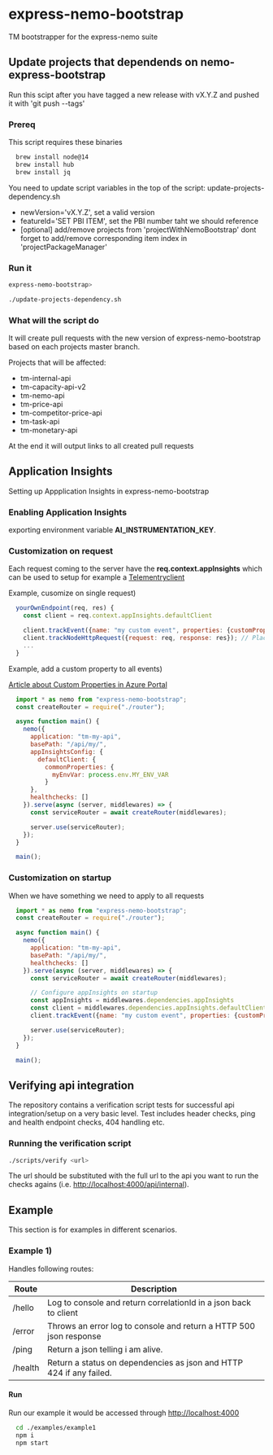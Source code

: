 # express-nemo-bootstrap

TM bootstrapper for the express-nemo suite

## Update projects that dependends on nemo-express-bootstrap

Run this scipt after you have tagged a new release with vX.Y.Z and pushed it with 'git push --tags'

### Prereq

This script requires these binaries

````bash
  brew install node@14
  brew install hub
  brew install jq
````

You need to update script variables in the top of the script: update-projects-dependency.sh

* newVersion='vX.Y.Z', set a valid version
* featureId='SET PBI ITEM', set the PBI number taht we should reference
* [optional] add/remove projects from 'projectWithNemoBootstrap' dont forget to add/remove corresponding item index in 'projectPackageManager'

### Run it

````bash
express-nemo-bootstrap>

./update-projects-dependency.sh
````

### What will the script do

It will create pull requests with the new version of express-nemo-bootstrap based on each projects master branch.

Projects that will be affected:

* tm-internal-api
* tm-capacity-api-v2
* tm-nemo-api
* tm-price-api
* tm-competitor-price-api
* tm-task-api
* tm-monetary-api

At the end it will output links to all created pull requests

## Application Insights

Setting up Appplication Insights in express-nemo-bootstrap

### Enabling Application Insights

exporting environment variable __AI_INSTRUMENTATION_KEY__.

### Customization on request

Each request coming to the server have the  __req.context.appInsights__ which can be used to setup for example a [Telementryclient](https://docs.microsoft.com/en-us/azure/azure-monitor/app/nodejs#telemetryclient-api)

Example, cusomize on single request)

```js
  yourOwnEndpoint(req, res) {
    const client = req.context.appInsights.defaultClient

    client.trackEvent({name: "my custom event", properties: {customProperty: "custom property value"}});
    client.trackNodeHttpRequest({request: req, response: res}); // Place at the beginning of your request handler
    ...
  }

````

Example, add a custom property to all events)

[Article about Custom Properties in Azure Portal](https://camerondwyer.com/2020/05/26/how-to-use-application-insights-custom-properties-in-azure-monitor-log-kusto-queries/)

```js
  import * as nemo from "express-nemo-bootstrap";
  const createRouter = require("./router");

  async function main() {
    nemo({
      application: "tm-my-api",
      basePath: "/api/my/",
      appInsightsConfig: {
        defaultClient: {
          commonProperties: {
            myEnvVar: process.env.MY_ENV_VAR
          }
      },
      healthchecks: []
    }).serve(async (server, middlewares) => {
      const serviceRouter = await createRouter(middlewares);

      server.use(serviceRouter);
    });
  }

  main();
````

### Customization on startup

When we have something we need to apply to all requests

```js
  import * as nemo from "express-nemo-bootstrap";
  const createRouter = require("./router");

  async function main() {
    nemo({
      application: "tm-my-api",
      basePath: "/api/my/",
      healthchecks: []
    }).serve(async (server, middlewares) => {
      const serviceRouter = await createRouter(middlewares);

      // Configure appInsights on startup
      const appInsights = middlewares.dependencies.appInsights
      const client = middlewares.dependencies.appInsights.defaultClient
      client.trackEvent({name: "my custom event", properties: {customProperty: "custom property value"}});

      server.use(serviceRouter);
    });
  }

  main();
````

## Verifying api integration

The repository contains a verification script tests for successful api integration/setup on a very basic level.
Test includes header checks, ping and health endpoint checks, 404 handling etc.

### Running the verification script

```bash
./scripts/verify <url>
```

The url should be substituted with the full url to the api you want to run the checks agains (i.e. <http://localhost:4000/api/internal>).

## Example

This section is for examples in different scenarios.

### Example 1)

Handles following routes:

| Route   | Description                                                         |
| ------- | ------------------------------------------------------------------- |
| /hello  | Log to console and return correlationId in a json back to client    |
| /error  | Throws an error log to console and return a HTTP 500 json response  |
| /ping   | Return a json telling i am alive.                                   |
| /health | Return a status on dependencies as json and HTTP 424 if any failed. |

#### Run

Run our example it would be accessed through <http://localhost:4000>

```bash
  cd ./examples/example1
  npm i
  npm start
```

